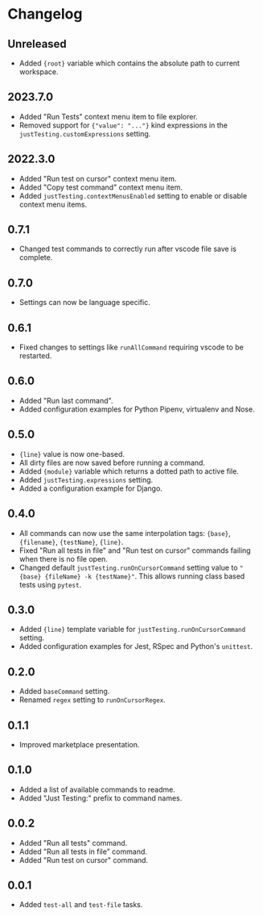 # Changelog

## Unreleased

- Added `{root}` variable which contains the absolute path to current workspace.

## 2023.7.0

- Added "Run Tests" context menu item to file explorer.
- Removed support for `{"value": "..."}` kind expressions in the `justTesting.customExpressions` setting.

## 2022.3.0

- Added "Run test on cursor" context menu item.
- Added "Copy test command" context menu item.
- Added `justTesting.contextMenusEnabled` setting to enable or disable context menu items.

## 0.7.1

- Changed test commands to correctly run after vscode file save is complete.

## 0.7.0

- Settings can now be language specific.

## 0.6.1

- Fixed changes to settings like `runAllCommand` requiring vscode to be restarted.

## 0.6.0

- Added "Run last command".
- Added configuration examples for Python Pipenv, virtualenv and Nose.

## 0.5.0

- `{line}` value is now one-based.
- All dirty files are now saved before running a command.
- Added `{module}` variable which returns a dotted path to active file.
- Added `justTesting.expressions` setting.
- Added a configuration example for Django.

## 0.4.0

- All commands can now use the same interpolation tags: `{base}`, `{filename}`, `{testName}`, `{line}`.
- Fixed "Run all tests in file" and "Run test on cursor" commands failing when there is no file open.
- Changed default `justTesting.runOnCursorCommand` setting value to `"{base} {fileName} -k {testName}"`. This allows running class based tests using `pytest`.

## 0.3.0

- Added `{line}` template variable for `justTesting.runOnCursorCommand` setting.
- Added configuration examples for Jest, RSpec and Python's `unittest`.

## 0.2.0

- Added `baseCommand` setting.
- Renamed `regex` setting to `runOnCursorRegex`.

## 0.1.1

- Improved marketplace presentation.

## 0.1.0

- Added a list of available commands to readme.
- Added "Just Testing:" prefix to command names.

## 0.0.2

- Added "Run all tests" command.
- Added "Run all tests in file" command.
- Added "Run test on cursor" command.

## 0.0.1

- Added `test-all` and `test-file` tasks.
